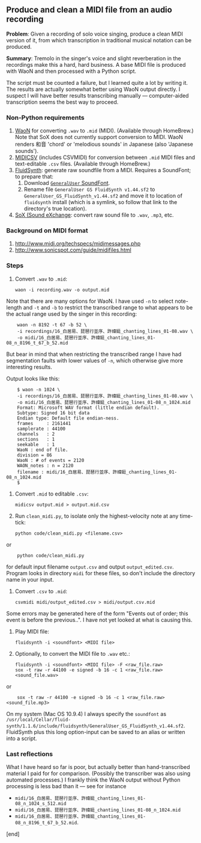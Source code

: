 ## Produce and clean a MIDI file from an audio recording

**Problem**: Given a recording of solo voice singing, produce a clean MIDI version of it, from which transcription in traditional musical notation can be produced.

**Summary**: Tremolo in the singer's voice and slight reverberation in the recordings make this a hard, hard business. A base MIDI file is produced with WaoN and then processed with a Python script. 

The script must be counted a failure, but I learned quite a lot by writing it. The results are actually somewhat better using WaoN output directly. I suspect I will have better results transcribing manually — computer-aided transcription seems the best way to proceed.

### Non-Python requirements

 1. [WaoN](https://github.com/kichiki/WaoN) for converting `.wav` to `.mid` (MIDI). (Available through HomeBrew.) Note that SoX does not currently support conversion to MIDI. WaoN renders 和音 'chord' or 'melodious sounds' in Japanese (also 'Japanese sounds').
 1. [MIDICSV](http://www.fourmilab.ch/webtools/midicsv/) (includes CSVMIDI) for conversion between `.mid` MIDI files and text-editable `.csv` files. (Available through HomeBrew.)
 1. [FluidSynth](https://sourceforge.net/apps/trac/fluidsynth/): generate raw soundfile from a MIDI. Requires a SoundFont; to prepare that:
     1. Download [`GeneralUser` SoundFont](http://www.schristiancollins.com/generaluser.php).
     1. Rename file `GeneralUser GS FluidSynth v1.44.sf2` to `GeneralUser_GS_FluidSynth_v1.44.sf2` and move it to location of `fluidsynth` install (which is a symlink, so follow that link to the directory's true location).
 1. [SoX (Sound eXchange](http://sox.sourceforge.net/): convert raw sound file to `.wav`, `.mp3`, etc.

### Background on MIDI format

 1. http://www.midi.org/techspecs/midimessages.php
 1. http://www.sonicspot.com/guide/midifiles.html

### Steps

 1. Convert `.wav` to `.mid`:

        waon -i recording.wav -o output.mid

   Note that there are many options for WaoN. I have used `-n` to select note-length and `-t` and `-b` to restrict the transcribed range to what appears to be the actual range used by the singer in this recording:

        waon -n 8192 -t 67 -b 52 \
        -i recordings/16_白居易、琵琶行並序、許禕娗_chanting_lines_01-08.wav \
        -o midi/16_白居易、琵琶行並序、許禕娗_chanting_lines_01-08_n_8196_t_67_b_52.mid

   But bear in mind that when restricting the transcribed range I have had segmentation faults with lower values of `-n`, which otherwise give more interesting results.

   Output looks like this:

        $ waon -n 1024 \
        -i recordings/16_白居易、琵琶行並序、許禕娗_chanting_lines_01-08.wav \
        -o midi/16_白居易、琵琶行並序、許禕娗_chanting_lines_01-08_n_1024.mid
        Format: Microsoft WAV format (little endian default).
        Subtype: Signed 16 bit data
        Endian type: Default file endian-ness.
        frames     : 2161441
        samplerate : 44100
        channels   : 2
        sections   : 1
        seekable   : 1
        WaoN : end of file.
        division = 86
        WaoN : # of events = 2120
        WAON_notes : n = 2120
        filename : midi/16_白居易、琵琶行並序、許禕娗_chanting_lines_01-08_n_1024.mid
        $ 

 1. Convert `.mid` to editable `.csv`:

        midicsv output.mid > output.mid.csv

 1. Run `clean_midi.py`, to isolate only the highest-velocity note at any time-tick:

        python code/clean_midi.py <filename.csv>

   or

        python code/clean_midi.py

   for default input filename `output.csv` and output `output_edited.csv`. Program looks in directory `midi` for these files, so don't include the directory name in your input.

 1. Convert `.csv` to `.mid`:
 
        csvmidi midi/output_edited.csv > midi/output.csv.mid

   Some errors may be generated here of the form "Events out of order; this event is before the previous..". I have not yet looked at what is causing this.

 1. Play MIDI file:

        fluidsynth -i <soundfont> <MIDI file>

 1. Optionally, to convert the MIDI file to `.wav` etc.:

        fluidsynth -i <soundfont> <MIDI file> -F <raw_file.raw>
        sox -t raw -r 44100 -e signed -b 16 -c 1 <raw_file.raw> <sound_file.wav>

   or

        sox -t raw -r 44100 -e signed -b 16 -c 1 <raw_file.raw> <sound_file.mp3>

   On my system (Mac OS 10.9.4) I always specify the `soundfont` as `/usr/local/Cellar/fluid-synth/1.1.6/include/fluidsynth/GeneralUser_GS_FluidSynth_v1.44.sf2`. FluidSynth plus this long option-input can be saved to an alias or written into a script.

### Last reflections

What I have heard so far is poor, but actually better than hand-transcribed material I paid for for comparison. (Possibly the transcriber was also using automated processes.) I frankly think the WaoN output without Python processing is less bad than it — see for instance

 * `midi/16_白居易、琵琶行並序、許禕娗_chanting_lines_01-08_n_1024_s_512.mid`
 * `midi/16_白居易、琵琶行並序、許禕娗_chanting_lines_01-08_n_1024.mid`
 * `midi/16_白居易、琵琶行並序、許禕娗_chanting_lines_01-08_n_8196_t_67_b_52.mid`. 

[end]
